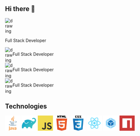 ## Hi there 👋

<div>
  <div style="display: flex; flex-direction: column">
    	<img src="https://user-images.githubusercontent.com/95099173/177192366-765bd321-46a7-46af-bb70-603c4fb1e3d3.png" alt="drawing" width="25"/>
	<p>Full Stack Developer</p>
  </div>
<div style="display: flex;">
    	<img src="https://user-images.githubusercontent.com/95099173/177193321-c0a80268-1c0f-4689-bac0-032fe959ae4f.png" alt="drawing" width="25"/>
	<p>Full Stack Developer</p>
  </div>
<div style="display: flex;">
    	<img src="https://user-images.githubusercontent.com/95099173/177193563-37be19b6-dca5-408a-81e4-71344796f77d.png" alt="drawing" width="25"/>
	<p>Full Stack Developer</p>
  </div>
<div style="display: flex;">
    	<img src="https://user-images.githubusercontent.com/95099173/177193612-6a9456fe-57ce-481b-9c88-01b9de2c1714.png" alt="drawing" width="25"/>
	<p>Full Stack Developer</p>
  </div>
	






## Technologies

<div>
	<img height= "50px" src="https://raw.githubusercontent.com/github/explore/5b3600551e122a3277c2c5368af2ad5725ffa9a1/topics/java/java.png" alt="Java" />
	<img height= "50px" src="https://raw.githubusercontent.com/github/explore/59009b1589a883459c0ae19044e3e7e3ec0c4e0a/topics/gradle/gradle.png" alt="Gradle" />
	<img height= "50px" src="https://raw.githubusercontent.com/github/explore/80688e429a7d4ef2fca1e82350fe8e3517d3494d/topics/javascript/javascript.png" alt="Javascript" />
	<img height= "50px" src="https://raw.githubusercontent.com/github/explore/80688e429a7d4ef2fca1e82350fe8e3517d3494d/topics/html/html.png" alt="HTML" />
	<img height= "50px" src="https://raw.githubusercontent.com/github/explore/80688e429a7d4ef2fca1e82350fe8e3517d3494d/topics/css/css.png" alt = "CSS" />
	<img height= "50px" src="https://raw.githubusercontent.com/github/explore/80688e429a7d4ef2fca1e82350fe8e3517d3494d/topics/react/react.png" alt = "React" />
	<img height= "50px" src="https://raw.githubusercontent.com/github/explore/80688e429a7d4ef2fca1e82350fe8e3517d3494d/topics/webpack/webpack.png" alt = "Webpack" />
	<img height= "50px" src="https://raw.githubusercontent.com/github/explore/80688e429a7d4ef2fca1e82350fe8e3517d3494d/topics/npm/npm.png" alt = "NPM" />
	
</div>

<!--
**strudelPie/strudelPie** is a ✨ _special_ ✨ repository because its `README.md` (this file) appears on your GitHub profile.

Here are some ideas to get you started:

- 🔭 I’m currently working on ...
- 🌱 I’m currently learning **Java & JavaFX, Javascript, HTML, CSS, **
- 👯 I’m looking to collaborate on ...
- 🤔 I’m looking for help with ...
- 💬 Ask me about ...
- 📫 How to reach me: ...
- 😄 Pronouns: ...
- ⚡ Fun fact: ...
-->
